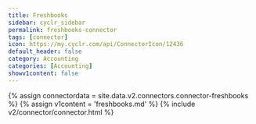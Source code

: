 ```yaml
---
title: Freshbooks
sidebar: cyclr_sidebar
permalink: freshbooks-connector
tags: [connector]
icon: https://my.cyclr.com/api/ConnectorIcon/12436
default_header: false
category: Accounting
categories: [Accounting]
showv1content: false
---
```

{% assign connectordata = site.data.v2.connectors.connector-freshbooks %}
{% assign v1content = 'freshbooks.md' %}
{% include v2/connector/connector.html %}	